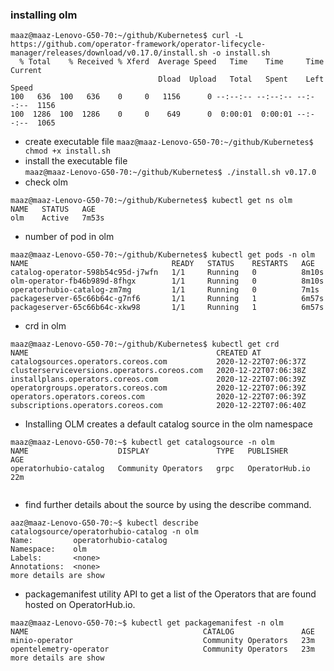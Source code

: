 ### installing olm  
```
maaz@maaz-Lenovo-G50-70:~/github/Kubernetes$ curl -L https://github.com/operator-framework/operator-lifecycle-manager/releases/download/v0.17.0/install.sh -o install.sh
  % Total    % Received % Xferd  Average Speed   Time    Time     Time  Current
                                 Dload  Upload   Total   Spent    Left  Speed
100   636  100   636    0     0   1156      0 --:--:-- --:--:-- --:--:--  1156
100  1286  100  1286    0     0    649      0  0:00:01  0:00:01 --:--:--  1065
```
* create executable file
`maaz@maaz-Lenovo-G50-70:~/github/Kubernetes$ chmod +x install.sh`  
* install the executable file   
`maaz@maaz-Lenovo-G50-70:~/github/Kubernetes$ ./install.sh v0.17.0 `  
* check olm  
``` 
maaz@maaz-Lenovo-G50-70:~/github/Kubernetes$ kubectl get ns olm
NAME   STATUS   AGE
olm    Active   7m53s

``` 
* number of pod in olm   
```
maaz@maaz-Lenovo-G50-70:~/github/Kubernetes$ kubectl get pods -n olm
NAME                                READY   STATUS    RESTARTS   AGE
catalog-operator-598b54c95d-j7wfn   1/1     Running   0          8m10s
olm-operator-fb46b989d-8fhgx        1/1     Running   0          8m10s
operatorhubio-catalog-zm7mg         1/1     Running   0          7m1s
packageserver-65c66b64c-g7nf6       1/1     Running   1          6m57s
packageserver-65c66b64c-xkw98       1/1     Running   1          6m57s
```  
* crd in olm   
```
maaz@maaz-Lenovo-G50-70:~/github/Kubernetes$ kubectl get crd
NAME                                          CREATED AT
catalogsources.operators.coreos.com           2020-12-22T07:06:37Z
clusterserviceversions.operators.coreos.com   2020-12-22T07:06:38Z
installplans.operators.coreos.com             2020-12-22T07:06:39Z
operatorgroups.operators.coreos.com           2020-12-22T07:06:39Z
operators.operators.coreos.com                2020-12-22T07:06:39Z
subscriptions.operators.coreos.com            2020-12-22T07:06:40Z

``` 
* Installing OLM creates a default catalog source in the olm namespace  
``` 
maaz@maaz-Lenovo-G50-70:~$ kubectl get catalogsource -n olm
NAME                    DISPLAY               TYPE   PUBLISHER        AGE
operatorhubio-catalog   Community Operators   grpc   OperatorHub.io   22m
 
```  
* find further details about the source by using the describe command. 
```  
aaz@maaz-Lenovo-G50-70:~$ kubectl describe catalogsource/operatorhubio-catalog -n olm
Name:         operatorhubio-catalog
Namespace:    olm
Labels:       <none>
Annotations:  <none>  
more details are show 
``` 
* packagemanifest utility API to get a list of the Operators that are found hosted on OperatorHub.io.  
``` 
maaz@maaz-Lenovo-G50-70:~$ kubectl get packagemanifest -n olm
NAME                                       CATALOG               AGE
minio-operator                             Community Operators   23m
opentelemetry-operator                     Community Operators   23m
more details are show 
```